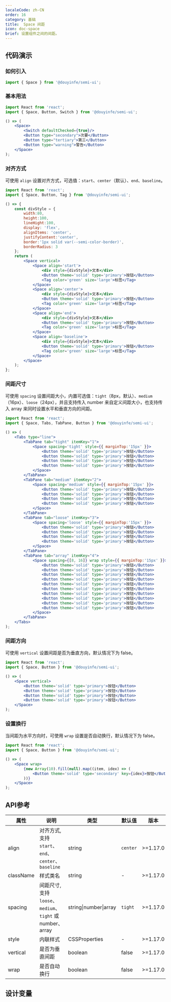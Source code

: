 ```yaml
---
localeCode: zh-CN
order: 16
category: 基础
title:  Space 间距
icon: doc-space
brief: 设置组件之间的间距。
---
```


## 代码演示

### 如何引入

```jsx import
import { Space } from '@douyinfe/semi-ui';
```
### 基本用法

```jsx live=true hideInDSM
import React from 'react';
import { Space, Button, Switch } from '@douyinfe/semi-ui';

() => (
    <Space>
        <Switch defaultChecked={true}/>     
        <Button type="secondary">次要</Button>
        <Button type="tertiary">第三</Button>
        <Button type="warning">警告</Button>
    </Space>
);
```
### 对齐方式

可使用 `align` 设置对齐方式，可选值：`start`、`center`（默认）、`end`、`baseline`。

```jsx live=true hideInDSM
import React from 'react';
import { Space, Button, Tag } from '@douyinfe/semi-ui';

() => {
    const divStyle = {
        width:80,
        height:100,
        lineHight:100,
        display: 'flex',
        alignItems: 'center',
        justifyContent:'center',
        border:'1px solid var(--semi-color-border)',
        borderRadius: 3
    };
    return (
        <Space vertical>
            <Space align='start'>
                <div style={divStyle}>文本</div>
                <Button theme='solid' type='primary'>按钮</Button>
                <Tag color='green' size='large'>标签</Tag>
            </Space>
            <Space align='center'>
                <div style={divStyle}>文本</div>
                <Button theme='solid' type='primary'>按钮</Button>
                <Tag color='green' size='large'>标签</Tag>
            </Space>
            <Space align='end'>
                <div style={divStyle}>文本</div>
                <Button theme='solid' type='primary'>按钮</Button>
                <Tag color='green' size='large'>标签</Tag>
            </Space>
            <Space align='baseline'>
                <div style={divStyle}>文本</div>
                <Button theme='solid' type='primary'>按钮</Button>
                <Tag color='green' size='large'>标签</Tag>
            </Space>
        </Space>
    );
};
```

### 间距尺寸

可使用 `spacing` 设置间距大小，内置可选值：`tight`（8px，默认）、`medium`（16px）、`loose`（24px），并且支持传入 number 来自定义间距大小，也支持传入 array 来同时设置水平和垂直方向的间距。

```jsx live=true hideInDSM
import React from 'react';
import { Space, Tabs, TabPane, Button } from '@douyinfe/semi-ui';

() => (
    <Tabs type="line">
        <TabPane tab="tight" itemKey="1">
            <Space spacing='tight' style={{ marginTop:'15px' }}>
                <Button theme='solid' type='primary'>按钮</Button>
                <Button theme='solid' type='primary'>按钮</Button>
                <Button theme='solid' type='primary'>按钮</Button>
                <Button theme='solid' type='primary'>按钮</Button>
            </Space>
        </TabPane>
        <TabPane tab="medium" itemKey="2">
            <Space spacing='medium' style={{ marginTop:'15px' }}>
                <Button theme='solid' type='primary'>按钮</Button>
                <Button theme='solid' type='primary'>按钮</Button>
                <Button theme='solid' type='primary'>按钮</Button>
                <Button theme='solid' type='primary'>按钮</Button>
            </Space>
        </TabPane>
        <TabPane tab="loose" itemKey="3">
            <Space spacing='loose' style={{ marginTop:'15px' }}>
                <Button theme='solid' type='primary'>按钮</Button>
                <Button theme='solid' type='primary'>按钮</Button>
                <Button theme='solid' type='primary'>按钮</Button>
                <Button theme='solid' type='primary'>按钮</Button>
            </Space>
        </TabPane>
        <TabPane tab="array" itemKey="4">
            <Space spacing={[8, 16]} wrap style={{ marginTop:'15px' }}>
                <Button theme='solid' type='primary'>按钮</Button>
                <Button theme='solid' type='primary'>按钮</Button>
                <Button theme='solid' type='primary'>按钮</Button>
                <Button theme='solid' type='primary'>按钮</Button>
                <Button theme='solid' type='primary'>按钮</Button>
                <Button theme='solid' type='primary'>按钮</Button>
                <Button theme='solid' type='primary'>按钮</Button>
                <Button theme='solid' type='primary'>按钮</Button>
                <Button theme='solid' type='primary'>按钮</Button>
                <Button theme='solid' type='primary'>按钮</Button>
            </Space>
        </TabPane>
    </Tabs>
);
```

### 间距方向

可使用 `vertical` 设置间距是否为垂直方向，默认情况下为 false。

```jsx live=true hideInDSM
import React from 'react';
import { Space, Button } from '@douyinfe/semi-ui';

() => (
    <Space vertical>
        <Button theme='solid' type='primary'>按钮</Button>
        <Button theme='solid' type='primary'>按钮</Button>
        <Button theme='solid' type='primary'>按钮</Button>
        <Button theme='solid' type='primary'>按钮</Button>
    </Space>
);
```

### 设置换行

当间距为水平方向时，可使用 `wrap` 设置是否自动换行，默认情况下为 false。

```jsx live=true hideInDSM
import React from 'react';
import { Space, Button } from '@douyinfe/semi-ui';

() => (
    <Space wrap>
        {new Array(10).fill(null).map((item, idex) => (
            <Button theme='solid' type='secondary' key={idex}>按钮</Button>
        ))}
    </Space>
);
```

## API参考

|属性|说明|类型|默认值|版本|
|-|-|-|-|-|
|align|对齐方式, 支持 `start`、`end`、`center`、`baseline`|string|`center`|>=1.17.0|
|className|样式类名|string|-|>=1.17.0|
|spacing|间距尺寸, 支持 `loose`、`medium`、`tight` 或 number、array|string\|number\|array|`tight`|>=1.17.0|
|style|内联样式|CSSProperties|-|>=1.17.0|
|vertical|是否为垂直间距|boolean|false|>=1.17.0|
|wrap|是否自动换行|boolean|false|>=1.17.0|

## 设计变量
<DesignToken/>